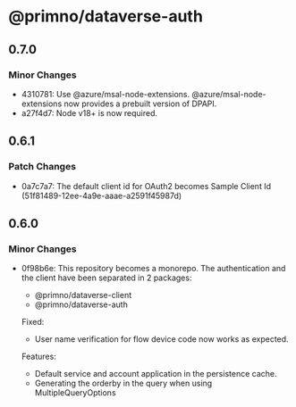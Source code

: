 # @primno/dataverse-auth

## 0.7.0

### Minor Changes

- 4310781: Use @azure/msal-node-extensions. @azure/msal-node-extensions now provides a prebuilt version of DPAPI.
- a27f4d7: Node v18+ is now required.

## 0.6.1

### Patch Changes

- 0a7c7a7: The default client id for OAuth2 becomes Sample Client Id (51f81489-12ee-4a9e-aaae-a2591f45987d)

## 0.6.0

### Minor Changes

- 0f98b6e: This repository becomes a monorepo. The authentication and the client have been separated in 2 packages:

  - @primno/dataverse-client
  - @primno/dataverse-auth

  Fixed:

  - User name verification for flow device code now works as expected.

  Features:

  - Default service and account application in the persistence cache.
  - Generating the orderby in the query when using MultipleQueryOptions
